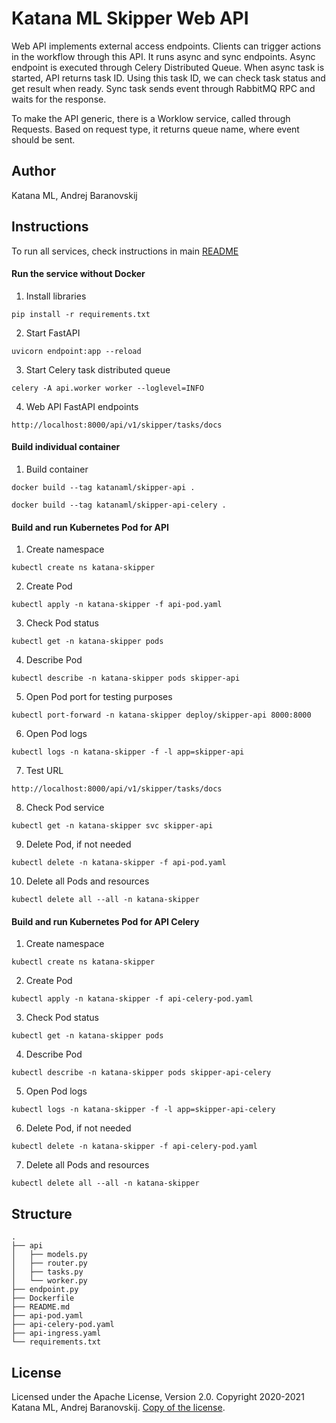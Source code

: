 # Katana ML Skipper Web API

Web API implements external access endpoints. Clients can trigger actions in the workflow through this API. It runs async and sync endpoints. Async endpoint is executed through Celery Distributed Queue. When async task is started, API returns task ID. Using this task ID, we can check task status and get result when ready. Sync task sends event through RabbitMQ RPC and waits for the response.

To make the API generic, there is a Worklow service, called through Requests. Based on request type, it returns queue name, where event should be sent.

## Author

Katana ML, Andrej Baranovskij

## Instructions

To run all services, check instructions in main [README](https://github.com/katanaml/katana-skipper/blob/master/README.md)

#### Run the service without Docker

1. Install libraries

```
pip install -r requirements.txt
```

2. Start FastAPI

```
uvicorn endpoint:app --reload
```

3. Start Celery task distributed queue

```
celery -A api.worker worker --loglevel=INFO
```

4. Web API FastAPI endpoints

```
http://localhost:8000/api/v1/skipper/tasks/docs
```

#### Build individual container

1. Build container

```
docker build --tag katanaml/skipper-api .
```

```
docker build --tag katanaml/skipper-api-celery .
```

#### Build and run Kubernetes Pod for API

1. Create namespace

```
kubectl create ns katana-skipper
```

2. Create Pod

```
kubectl apply -n katana-skipper -f api-pod.yaml
```

3. Check Pod status

```
kubectl get -n katana-skipper pods
```

4. Describe Pod

```
kubectl describe -n katana-skipper pods skipper-api
```

5. Open Pod port for testing purposes

```
kubectl port-forward -n katana-skipper deploy/skipper-api 8000:8000
```

6. Open Pod logs

```
kubectl logs -n katana-skipper -f -l app=skipper-api
```

7. Test URL

```
http://localhost:8000/api/v1/skipper/tasks/docs
```

8. Check Pod service

```
kubectl get -n katana-skipper svc skipper-api
```

9. Delete Pod, if not needed

```
kubectl delete -n katana-skipper -f api-pod.yaml
```

10. Delete all Pods and resources

```
kubectl delete all --all -n katana-skipper
```

#### Build and run Kubernetes Pod for API Celery

1. Create namespace

```
kubectl create ns katana-skipper
```

2. Create Pod

```
kubectl apply -n katana-skipper -f api-celery-pod.yaml
```

3. Check Pod status

```
kubectl get -n katana-skipper pods
```

4. Describe Pod

```
kubectl describe -n katana-skipper pods skipper-api-celery
```

5. Open Pod logs

```
kubectl logs -n katana-skipper -f -l app=skipper-api-celery
```

6. Delete Pod, if not needed

```
kubectl delete -n katana-skipper -f api-celery-pod.yaml
```

7. Delete all Pods and resources

```
kubectl delete all --all -n katana-skipper
```

## Structure

```
.
├── api 
│   ├── models.py
│   ├── router.py
│   ├── tasks.py
│   └── worker.py
├── endpoint.py
├── Dockerfile
├── README.md
├── api-pod.yaml
├── api-celery-pod.yaml
├── api-ingress.yaml
└── requirements.txt
```

## License

Licensed under the Apache License, Version 2.0. Copyright 2020-2021 Katana ML, Andrej Baranovskij. [Copy of the license](https://github.com/katanaml/katana-pipeline/blob/master/LICENSE).

